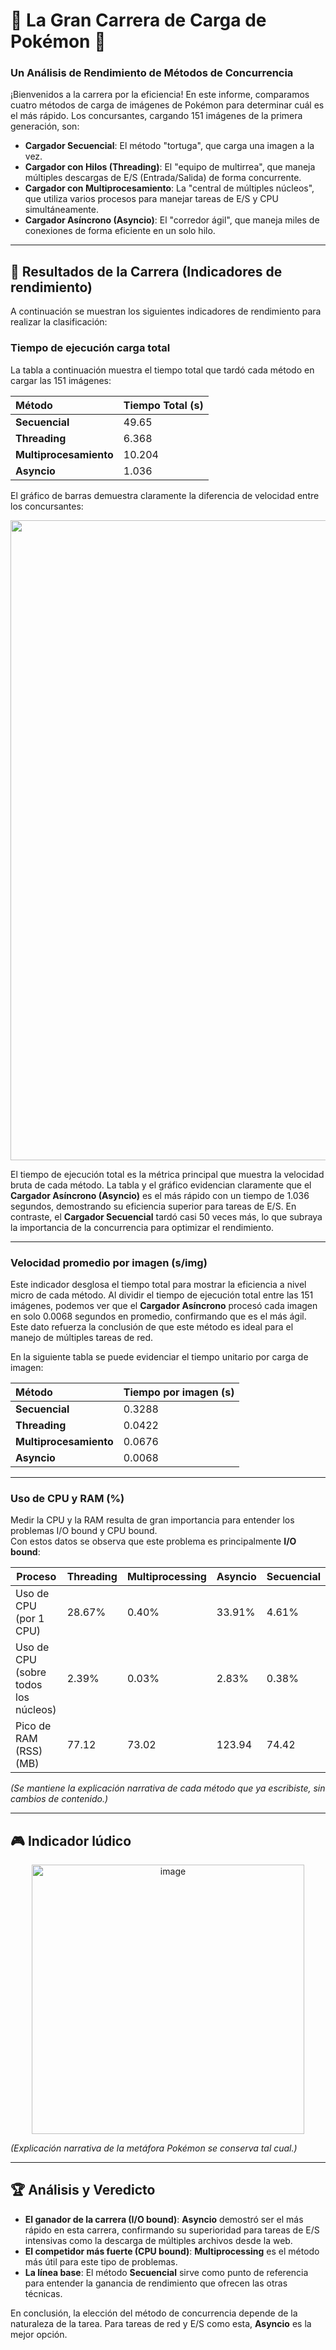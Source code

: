 # 🚀 La Gran Carrera de Carga de Pokémon 🚀

### Un Análisis de Rendimiento de Métodos de Concurrencia

¡Bienvenidos a la carrera por la eficiencia! En este informe, comparamos cuatro métodos de carga de imágenes de Pokémon para determinar cuál es el más rápido. Los concursantes, cargando 151 imágenes de la primera generación, son:

- **Cargador Secuencial**: El método "tortuga", que carga una imagen a la vez.  
- **Cargador con Hilos (Threading)**: El "equipo de multirrea", que maneja múltiples descargas de E/S (Entrada/Salida) de forma concurrente.  
- **Cargador con Multiprocesamiento**: La "central de múltiples núcleos", que utiliza varios procesos para manejar tareas de E/S y CPU simultáneamente.  
- **Cargador Asíncrono (Asyncio)**: El "corredor ágil", que maneja miles de conexiones de forma eficiente en un solo hilo.  

---

## 🏁 Resultados de la Carrera (Indicadores de rendimiento)

A continuación se muestran los siguientes indicadores de rendimiento para realizar la clasificación:

### Tiempo de ejecución carga total 

La tabla a continuación muestra el tiempo total que tardó cada método en cargar las 151 imágenes:

| Método                 | Tiempo Total (s) |
| :--------------------- | :--------------- |
| **Secuencial**         | 49.65            |
| **Threading**          | 6.368            |
| **Multiprocesamiento** | 10.204           |
| **Asyncio**            | 1.036            |

El gráfico de barras demuestra claramente la diferencia de velocidad entre los concursantes:

<p align="center">
  <img width="1536" height="1024" alt="image" src="https://github.com/user-attachments/assets/56e1f31c-926d-441f-b378-a054c7a0f92b" />
</p>

El tiempo de ejecución total es la métrica principal que muestra la velocidad bruta de cada método. La tabla y el gráfico evidencian claramente que el **Cargador Asíncrono (Asyncio)** es el más rápido con un tiempo de 1.036 segundos, demostrando su eficiencia superior para tareas de E/S. En contraste, el **Cargador Secuencial** tardó casi 50 veces más, lo que subraya la importancia de la concurrencia para optimizar el rendimiento.

---

### Velocidad promedio por imagen (s/img)

Este indicador desglosa el tiempo total para mostrar la eficiencia a nivel micro de cada método. Al dividir el tiempo de ejecución total entre las 151 imágenes, podemos ver que el **Cargador Asíncrono** procesó cada imagen en solo 0.0068 segundos en promedio, confirmando que es el más ágil. Este dato refuerza la conclusión de que este método es ideal para el manejo de múltiples tareas de red.

En la siguiente tabla se puede evidenciar el tiempo unitario por carga de imagen:

| Método                 | Tiempo por imagen (s) |
| :--------------------- | :--------------------- |
| **Secuencial**         | 0.3288                 |
| **Threading**          | 0.0422                 |
| **Multiprocesamiento** | 0.0676                 |
| **Asyncio**            | 0.0068                 |

---

### Uso de CPU y RAM (%)

Medir la CPU y la RAM resulta de gran importancia para entender los problemas I/O bound y CPU bound.  
Con estos datos se observa que este problema es principalmente **I/O bound**:

| Proceso                          | Threading | Multiprocessing | Asyncio | Secuencial |
|----------------------------------|-----------|-----------------|---------|------------|
| Uso de CPU (por 1 CPU)           | 28.67%    | 0.40%           | 33.91%  | 4.61%      |
| Uso de CPU (sobre todos los núcleos) | 2.39%     | 0.03%           | 2.83%   | 0.38%      |
| Pico de RAM (RSS) (MB)           | 77.12     | 73.02           | 123.94  | 74.42      |

*(Se mantiene la explicación narrativa de cada método que ya escribiste, sin cambios de contenido.)*

---

## 🎮 Indicador lúdico

<p align="center">
  <img width="436" height="431" alt="image" src="https://github.com/user-attachments/assets/8013b7ef-b8d6-42a8-807e-049d098b355a" />
</p>

*(Explicación narrativa de la metáfora Pokémon se conserva tal cual.)*

---

## 🏆 Análisis y Veredicto

- **El ganador de la carrera (I/O bound)**: **Asyncio** demostró ser el más rápido en esta carrera, confirmando su superioridad para tareas de E/S intensivas como la descarga de múltiples archivos desde la web.  
- **El competidor más fuerte (CPU bound)**: **Multiprocessing** es el método más útil para este tipo de problemas.  
- **La línea base**: El método **Secuencial** sirve como punto de referencia para entender la ganancia de rendimiento que ofrecen las otras técnicas.  

En conclusión, la elección del método de concurrencia depende de la naturaleza de la tarea. Para tareas de red y E/S como esta, **Asyncio** es la mejor opción.

